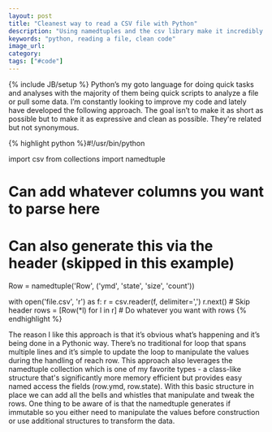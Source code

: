 ```yaml
---
layout: post
title: "Cleanest way to read a CSV file with Python"
description: "Using namedtuples and the csv library make it incredibly easy and clean to read a file in Python"
keywords: "python, reading a file, clean code"
image_url:
category:
tags: ["#code"]
---
```

{% include JB/setup %}
Python’s my goto language for doing quick tasks and analyses with the majority of them being quick scripts to analyze a file or pull some data. I’m constantly looking to improve my code and lately have developed the following approach. The goal isn’t to make it as short as possible but to make it as expressive and clean as possible. They're related but not synonymous.

{% highlight python %}#!/usr/bin/python

import csv
from collections import namedtuple

# Can add whatever columns you want to parse here
# Can also generate this via the header (skipped in this example)
Row = namedtuple('Row', ('ymd', 'state', 'size', 'count'))

with open('file.csv', 'r') as f:
    r = csv.reader(f, delimiter=',')
    r.next() # Skip header
    rows = [Row(*l) for l in r]
    # Do whatever you want with rows
{% endhighlight %}

The reason I like this approach is that it’s obvious what’s happening and it’s being done in a Pythonic way. There’s no traditional for loop that spans multiple lines and it’s simple to update the loop to manipulate the values during the handling of reach row. This approach also leverages the namedtuple collection which is one of my favorite types - a class-like structure that's significantly more memory efficient but provides easy named access the fields (row.ymd, row.state). With this basic structure in place we can add all the bells and whistles that manipulate and tweak the rows. One thing to be aware of is that the namedtuple generates if immutable so you either need to manipulate the values before construction or use additional structures to transform the data.
